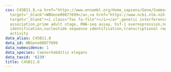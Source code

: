 ```yaml
---
csv: C45B11.8,<a href="https://www.ensembl.org/Homo_sapiens/Gene/Summary?db=core;g=WBGene00077699"
  target="_blank">WBGene00077699</a>,<a href="https://www.ncbi.nlm.nih.gov/pubmed/30894454"
  target="_blank"><i class="fas fa-file"></i></a>",genetic interference,functional
  association,prime adult stage, RNA-seq assay, hsf-1 overexpression,nucleotide sequence
  identification,nucleotide sequence identification,transcriptional regulation,up-regulates
  activity
data_alias: C45B11.8
data_id: WBGene00077699
data_numevidence: 1
data_species: Caenorhabditis elegans
data_taxid: '6239'
title: C45B11.8
---
```

